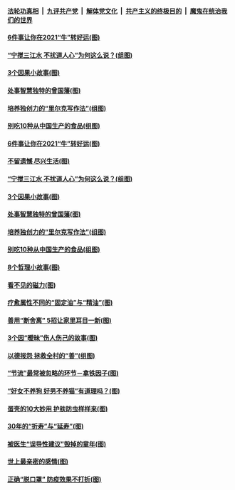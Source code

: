 

####  [法轮功真相](../../../../basic/blob/master/README.md?t=01301201) &nbsp;|&nbsp; [九评共产党](../../../../9ping.md/blob/master/README.md?t=01301201) &nbsp;|&nbsp; [解体党文化](../../../../jtdwh.md/blob/master/README.md?t=01301201)  &nbsp;|&nbsp; [共产主义的终极目的](../../../../gczydzjmd.md/blob/master/README.md?t=01301201) &nbsp;|&nbsp; [魔鬼在统治我们的世界](../../../../mgztzwmdsj.md/blob/master/README.md?t=01301201) 

#### [6件事让你在2021“牛”转好运(图)](../pages/p8/960654.md?t=01301201) 

#### [“宁搅三江水 不扰道人心”为何这么说？(组图)](../pages/p8/960653.md?t=01301201) 

#### [3个因果小故事(图)](../pages/p8/960432.md?t=01301201) 

#### [处事智慧独特的曾国藩(图)](../pages/p8/960443.md?t=01301201) 

#### [培养独创力的“里尔克写作法”(组图)](../pages/p8/960093.md?t=01301201) 

#### [别吃10种从中国生产的食品(组图)](../pages/p8/960573.md?t=01301201) 

#### [6件事让你在2021“牛”转好运(图)](../pages/p8/960654.md?t=01301201) 

#### [不留遗憾 尽兴生活(图)](../pages/p8/960287.md?t=01301201) 

#### [“宁搅三江水 不扰道人心”为何这么说？(组图)](../pages/p8/960653.md?t=01301201) 

#### [3个因果小故事(图)](../pages/p8/960432.md?t=01301201) 

#### [处事智慧独特的曾国藩(图)](../pages/p8/960443.md?t=01301201) 

#### [培养独创力的“里尔克写作法”(组图)](../pages/p8/960093.md?t=01301201) 

#### [别吃10种从中国生产的食品(组图)](../pages/p8/960573.md?t=01301201) 

#### [8个哲理小故事(图)](../pages/p8/960429.md?t=01301201) 

#### [看不见的磁力(图)](../pages/p8/960444.md?t=01301201) 

#### [疗愈属性不同的“固定油”与“精油”(图)](../pages/p8/960089.md?t=01301201) 

#### [善用“断舍离” 5招让家里耳目一新(图)](../pages/p8/960409.md?t=01301201) 

#### [3个因“暧昧”伤人伤己的故事(图)](../pages/p8/960131.md?t=01301201) 

#### [以德报怨 拯救全村的“善”(组图)](../pages/p8/959916.md?t=01301201) 

#### [“节流”最常被忽略的环节－拿铁因子(图)](../pages/p8/960234.md?t=01301201) 

#### [“好女不养狗 好男不养猫”有道理吗？(图)](../pages/p8/960380.md?t=01301201) 

#### [蛋壳的10大妙用 护肤防虫样样来(图)](../pages/p8/960376.md?t=01301201) 

#### [30年的“折寿”与“延寿”(图)](../pages/p8/959908.md?t=01301201) 

#### [被医生“误导性建议”毁掉的童年(图)](../pages/p8/960088.md?t=01301201) 

#### [世上最亲密的感情(图)](../pages/p8/960016.md?t=01301201) 

#### [正确“脱口罩” 防疫效果不打折(图)](../pages/p8/960185.md?t=01301201) 

